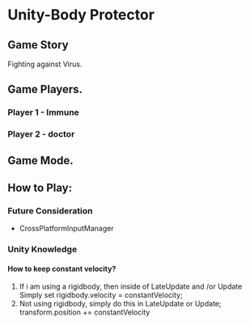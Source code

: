 # Unity-Body Protector

## Game Story
Fighting against Virus.
## Game Players.
### Player 1 - Immune

### Player 2 - doctor


### 
## Game Mode.

## How to Play:





### Future Consideration
* CrossPlatformInputManager


### Unity Knowledge

#### How to keep constant velocity?
1. If i am using a rigidbody, then inside of LateUpdate and /or Update Simply set rigidbody.velocity = constantVelocity;
2. Not using rigidbody, simply do this in LateUpdate or Update; transform.position += constantVelocity
